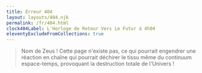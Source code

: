 ```yaml
---
title: Erreur 404
layout: layouts/404.njk
permalink: /fr/404.html
clock404Label: L'Horloge de Retour Vers Le Futur à 4h04
eleventyExcludeFromCollections: true
---
```


> Nom de Zeus ! Cette page n'existe pas, ce qui pourrait engendrer une réaction en chaîne qui pourrait déchirer le tissu même du continuum espace-temps, provoquant la destruction totale de l'Univers !